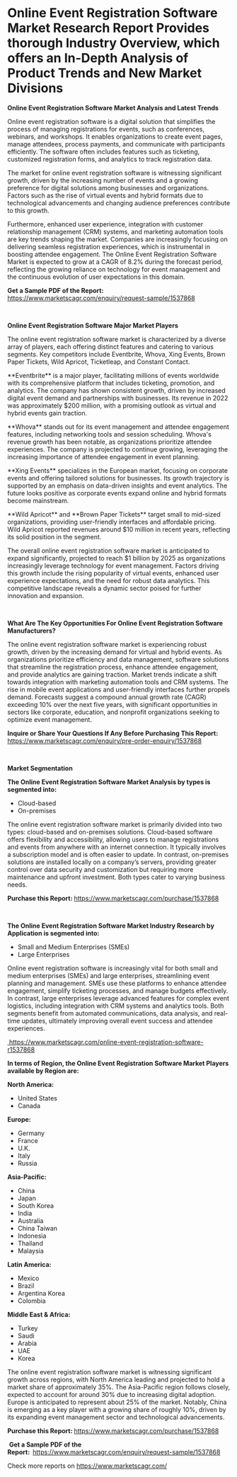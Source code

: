<p><h1>Online Event Registration Software Market Research Report Provides thorough Industry Overview, which offers an In-Depth Analysis of Product Trends and New Market Divisions</h1></p><p><strong>Online Event Registration Software Market Analysis and Latest Trends</strong></p>
<p><p>Online event registration software is a digital solution that simplifies the process of managing registrations for events, such as conferences, webinars, and workshops. It enables organizations to create event pages, manage attendees, process payments, and communicate with participants efficiently. The software often includes features such as ticketing, customized registration forms, and analytics to track registration data.</p><p>The market for online event registration software is witnessing significant growth, driven by the increasing number of events and a growing preference for digital solutions among businesses and organizations. Factors such as the rise of virtual events and hybrid formats due to technological advancements and changing audience preferences contribute to this growth. </p><p>Furthermore, enhanced user experience, integration with customer relationship management (CRM) systems, and marketing automation tools are key trends shaping the market. Companies are increasingly focusing on delivering seamless registration experiences, which is instrumental in boosting attendee engagement. The Online Event Registration Software Market is expected to grow at a CAGR of 8.2% during the forecast period, reflecting the growing reliance on technology for event management and the continuous evolution of user expectations in this domain.</p></p>
<p><strong>Get a Sample PDF of the Report:&nbsp;</strong> <a href="https://www.marketscagr.com/enquiry/request-sample/1537868?utm_campaign=3018&utm_medium=2&utm_source=Github&utm_content=ia&utm_term=10032025&utm_id=online-event-registration-software">https://www.marketscagr.com/enquiry/request-sample/1537868</a></p>
<p>&nbsp;</p>
<p><strong>Online Event Registration Software Major Market Players</strong></p>
<p><p>The online event registration software market is characterized by a diverse array of players, each offering distinct features and catering to various segments. Key competitors include Eventbrite, Whova, Xing Events, Brown Paper Tickets, Wild Apricot, Ticketleap, and Constant Contact.</p><p>**Eventbrite** is a major player, facilitating millions of events worldwide with its comprehensive platform that includes ticketing, promotion, and analytics. The company has shown consistent growth, driven by increased digital event demand and partnerships with businesses. Its revenue in 2022 was approximately $200 million, with a promising outlook as virtual and hybrid events gain traction.</p><p>**Whova** stands out for its event management and attendee engagement features, including networking tools and session scheduling. Whova's revenue growth has been notable, as organizations prioritize attendee experiences. The company is projected to continue growing, leveraging the increasing importance of attendee engagement in event planning.</p><p>**Xing Events** specializes in the European market, focusing on corporate events and offering tailored solutions for businesses. Its growth trajectory is supported by an emphasis on data-driven insights and event analytics. The future looks positive as corporate events expand online and hybrid formats become mainstream.</p><p>**Wild Apricot** and **Brown Paper Tickets** target small to mid-sized organizations, providing user-friendly interfaces and affordable pricing. Wild Apricot reported revenues around $10 million in recent years, reflecting its solid position in the segment.</p><p>The overall online event registration software market is anticipated to expand significantly, projected to reach $1 billion by 2025 as organizations increasingly leverage technology for event management. Factors driving this growth include the rising popularity of virtual events, enhanced user experience expectations, and the need for robust data analytics. This competitive landscape reveals a dynamic sector poised for further innovation and expansion.</p></p>
<p>&nbsp;</p>
<p><strong>What Are The Key Opportunities For Online Event Registration Software Manufacturers?</strong></p>
<p><p>The online event registration software market is experiencing robust growth, driven by the increasing demand for virtual and hybrid events. As organizations prioritize efficiency and data management, software solutions that streamline the registration process, enhance attendee engagement, and provide analytics are gaining traction. Market trends indicate a shift towards integration with marketing automation tools and CRM systems. The rise in mobile event applications and user-friendly interfaces further propels demand. Forecasts suggest a compound annual growth rate (CAGR) exceeding 10% over the next five years, with significant opportunities in sectors like corporate, education, and nonprofit organizations seeking to optimize event management.</p></p>
<p><strong>Inquire or Share Your Questions If Any Before Purchasing This Report:</strong> <a href="https://www.marketscagr.com/enquiry/pre-order-enquiry/1537868?utm_campaign=3018&utm_medium=2&utm_source=Github&utm_content=ia&utm_term=10032025&utm_id=online-event-registration-software">https://www.marketscagr.com/enquiry/pre-order-enquiry/1537868</a></p>
<p>&nbsp;</p>
<p><strong>Market Segmentation</strong></p>
<p><strong>The Online Event Registration Software Market Analysis by types is segmented into:</strong></p>
<p><ul><li>Cloud-based</li><li>On-premises</li></ul></p>
<p><p>The online event registration software market is primarily divided into two types: cloud-based and on-premises solutions. Cloud-based software offers flexibility and accessibility, allowing users to manage registrations and events from anywhere with an internet connection. It typically involves a subscription model and is often easier to update. In contrast, on-premises solutions are installed locally on a company’s servers, providing greater control over data security and customization but requiring more maintenance and upfront investment. Both types cater to varying business needs.</p></p>
<p><strong>Purchase this Report:&nbsp;</strong><a href="https://www.marketscagr.com/purchase/1537868?utm_campaign=3018&utm_medium=2&utm_source=Github&utm_content=ia&utm_term=10032025&utm_id=online-event-registration-software">https://www.marketscagr.com/purchase/1537868</a></p>
<p>&nbsp;</p>
<p><strong>The Online Event Registration Software Market Industry Research by Application is segmented into:</strong></p>
<p><ul><li>Small and Medium Enterprises (SMEs)</li><li>Large Enterprises</li></ul></p>
<p><p>Online event registration software is increasingly vital for both small and medium enterprises (SMEs) and large enterprises, streamlining event planning and management. SMEs use these platforms to enhance attendee engagement, simplify ticketing processes, and manage budgets effectively. In contrast, large enterprises leverage advanced features for complex event logistics, including integration with CRM systems and analytics tools. Both segments benefit from automated communications, data analysis, and real-time updates, ultimately improving overall event success and attendee experiences.</p></p>
<p><a href="https://www.marketscagr.com/online-event-registration-software-r1537868?utm_campaign=3018&utm_medium=2&utm_source=Github&utm_content=ia&utm_term=10032025&utm_id=online-event-registration-software">&nbsp;https://www.marketscagr.com/online-event-registration-software-r1537868</a></p>
<p><strong>In terms of Region, the Online Event Registration Software Market Players available by Region are:</strong></p>
<p>
    <p> <strong> North America: </strong>
        <ul>
            <li>United States</li>
            <li>Canada</li>
        </ul>
        </p> 
    <p> <strong> Europe: </strong>
        <ul>
            <li>Germany</li>
            <li>France</li>
            <li>U.K.</li>
            <li>Italy</li>
            <li>Russia</li>
        </ul>
        </p> 
    <p> <strong> Asia-Pacific: </strong>
        <ul>
            <li>China</li>
            <li>Japan</li>
            <li>South Korea</li>
            <li>India</li>
            <li>Australia</li>
            <li>China Taiwan</li>
            <li>Indonesia</li>
            <li>Thailand</li>
            <li>Malaysia</li>
        </ul>
        </p> 
    <p> <strong> Latin America: </strong>
        <ul>
            <li>Mexico</li>
            <li>Brazil</li>
            <li>Argentina Korea</li>
            <li>Colombia</li>
        </ul>
        </p> 
    <p> <strong> Middle East & Africa: </strong>
        <ul>
            <li>Turkey</li>
            <li>Saudi</li>
            <li>Arabia</li>
            <li>UAE</li>
            <li>Korea</li>
        </ul>
    </p>
    </p>
<p><p>The online event registration software market is witnessing significant growth across regions, with North America leading and projected to hold a market share of approximately 35%. The Asia-Pacific region follows closely, expected to account for around 30% due to increasing digital adoption. Europe is anticipated to represent about 25% of the market. Notably, China is emerging as a key player with a growing share of roughly 10%, driven by its expanding event management sector and technological advancements.</p></p>
<p><strong>Purchase this Report: </strong><a href="https://www.marketscagr.com/purchase/1537868?utm_campaign=3018&utm_medium=2&utm_source=Github&utm_content=ia&utm_term=10032025&utm_id=online-event-registration-software">https://www.marketscagr.com/purchase/1537868</a></p>
<p>&nbsp;<strong>Get a Sample PDF of the Report:&nbsp;&nbsp;</strong><a href="https://www.marketscagr.com/enquiry/request-sample/1537868?utm_campaign=3018&utm_medium=2&utm_source=Github&utm_content=ia&utm_term=10032025&utm_id=online-event-registration-software">https://www.marketscagr.com/enquiry/request-sample/1537868</a></p>
<p><strong></strong></p>
<p>Check more reports on <a href="https://www.marketscagr.com/?utm_campaign=3018&utm_medium=2&utm_source=Github&utm_content=ia&utm_term=10032025&utm_id=online-event-registration-software">https://www.marketscagr.com/</a></p>